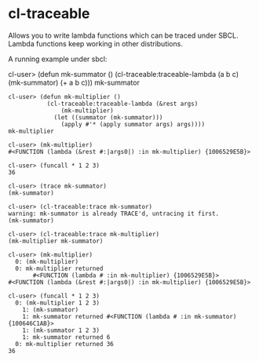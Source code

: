 cl-traceable
============

Allows you to write lambda functions which can be traced under SBCL.  Lambda functions keep working in other distributions.

A running example under sbcl:


   cl-user> (defun mk-summator ()
               (cl-traceable:traceable-lambda (a b c)
                   (mk-summator)
                 (+ a b c)))
    mk-summator

    cl-user> (defun mk-multiplier ()
               (cl-traceable:traceable-lambda (&rest args)
                   (mk-multiplier)
                 (let ((summator (mk-summator)))
                   (apply #'* (apply summator args) args))))
    mk-multiplier

    cl-user> (mk-multiplier)
    #<FUNCTION (lambda (&rest #:|args0|) :in mk-multiplier) {1006529E5B}>

    cl-user> (funcall * 1 2 3)
    36

    cl-user> (trace mk-summator)
    (mk-summator)

    cl-user> (cl-traceable:trace mk-summator)
    warning: mk-summator is already TRACE'd, untracing it first.
    (mk-summator)

    cl-user> (cl-traceable:trace mk-multiplier)
    (mk-multiplier mk-summator)

    cl-user> (mk-multiplier)
      0: (mk-multiplier)
      0: mk-multiplier returned
           #<FUNCTION (lambda # :in mk-multiplier) {1006529E5B}>
    #<FUNCTION (lambda (&rest #:|args0|) :in mk-multiplier) {1006529E5B}>

    cl-user> (funcall * 1 2 3)
      0: (mk-multiplier 1 2 3)
        1: (mk-summator)
        1: mk-summator returned #<FUNCTION (lambda # :in mk-summator) {100646C1AB}>
        1: (mk-summator 1 2 3)
        1: mk-summator returned 6
      0: mk-multiplier returned 36
    36
